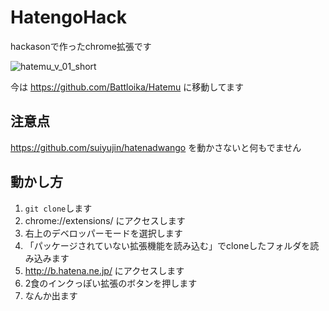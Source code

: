 # HatengoHack
hackasonで作ったchrome拡張です

![hatemu_v_01_short](https://cloud.githubusercontent.com/assets/8287121/11612564/275d613a-9c43-11e5-8ecf-e1e7d8a5ab66.gif)

今は https://github.com/Battloika/Hatemu に移動してます

## 注意点
https://github.com/suiyujin/hatenadwango
を動かさないと何もでません

## 動かし方

1. `git clone`します
2. chrome://extensions/ にアクセスします
3. 右上のデベロッパーモードを選択します
4. 「パッケージされていない拡張機能を読み込む」でcloneしたフォルダを読み込みます
5. http://b.hatena.ne.jp/ にアクセスします
6. 2食のインクっぽい拡張のボタンを押します
7. なんか出ます
